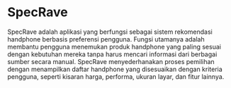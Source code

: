 # SpecRave
SpecRave adalah aplikasi yang berfungsi sebagai sistem rekomendasi handphone berbasis preferensi pengguna. Fungsi utamanya adalah membantu pengguna menemukan produk handphone yang paling sesuai dengan kebutuhan mereka tanpa harus mencari informasi dari berbagai sumber secara manual. SpecRave menyederhanakan proses pemilihan dengan menampilkan daftar handphone yang disesuaikan dengan kriteria pengguna, seperti kisaran harga, performa, ukuran layar, dan fitur lainnya.
